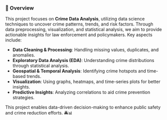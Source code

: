 ### **📌 Overview**  
This project focuses on **Crime Data Analysis**, utilizing data science techniques to uncover crime patterns, trends, and risk factors. Through data preprocessing, visualization, and statistical analysis, we aim to provide actionable insights for law enforcement and policymakers. Key aspects include:  

- **Data Cleaning & Processing**: Handling missing values, duplicates, and anomalies.  
- **Exploratory Data Analysis (EDA)**: Understanding crime distributions through statistical analysis.  
- **Geospatial & Temporal Analysis**: Identifying crime hotspots and time-based trends.  
- **Visualization**: Using graphs, heatmaps, and time-series plots for better insights.  
- **Predictive Insights**: Analyzing correlations to aid crime prevention strategies.  

This project enables data-driven decision-making to enhance public safety and crime reduction efforts. 🚔📊
